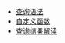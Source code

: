 * [查询语法](https://github.com/alibaba/havenask/wiki/%E6%9F%A5%E8%AF%A2%E8%AF%AD%E6%B3%95)
* [自定义函数](https://github.com/alibaba/havenask/wiki/%E8%87%AA%E5%AE%9A%E4%B9%89%E5%87%BD%E6%95%B0)
* [查询结果解读](https://github.com/alibaba/havenask/wiki/%E6%9F%A5%E8%AF%A2%E7%BB%93%E6%9E%9C%E8%A7%A3%E6%9E%90)
